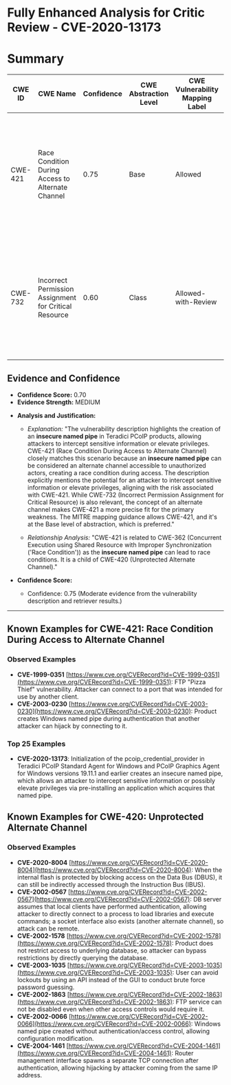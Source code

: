 # Fully Enhanced Analysis for Critic Review - CVE-2020-13173

# Summary
| CWE ID | CWE Name | Confidence | CWE Abstraction Level | CWE Vulnerability Mapping Label | CWE-Vulnerability Mapping Notes |
|---|---|---|---|---|---|
| CWE-421 | Race Condition During Access to Alternate Channel | 0.75 | Base | Allowed | Primary CWE: The vulnerability involves an **insecure named pipe**, which can be viewed as an alternate communication channel accessible to unauthorized actors. |
| CWE-732 | Incorrect Permission Assignment for Critical Resource | 0.60 | Class | Allowed-with-Review | Secondary Candidate: The **insecure named pipe** can also be viewed as an incorrect permission assignment for a critical resource, allowing unintended access. |

## Evidence and Confidence

*   **Confidence Score:** 0.70
*   **Evidence Strength:** MEDIUM

- **Analysis and Justification:**  
  - *Explanation:* "The vulnerability description highlights the creation of an **insecure named pipe** in Teradici PCoIP products, allowing attackers to intercept sensitive information or elevate privileges. CWE-421 (Race Condition During Access to Alternate Channel) closely matches this scenario because an **insecure named pipe** can be considered an alternate channel accessible to unauthorized actors, creating a race condition during access. The description explicitly mentions the potential for an attacker to intercept sensitive information or elevate privileges, aligning with the risk associated with CWE-421. While CWE-732 (Incorrect Permission Assignment for Critical Resource) is also relevant, the concept of an alternate channel makes CWE-421 a more precise fit for the primary weakness. The MITRE mapping guidance allows CWE-421, and it's at the Base level of abstraction, which is preferred."

  - *Relationship Analysis:* "CWE-421 is related to CWE-362 (Concurrent Execution using Shared Resource with Improper Synchronization ('Race Condition')) as the **insecure named pipe** can lead to race conditions. It is a child of CWE-420 (Unprotected Alternate Channel)."

- **Confidence Score:**  
  - Confidence: 0.75 (Moderate evidence from the vulnerability description and retriever results.)

---



## Known Examples for CWE-421: Race Condition During Access to Alternate Channel
### Observed Examples
- **CVE-1999-0351** [https://www.cve.org/CVERecord?id=CVE-1999-0351](https://www.cve.org/CVERecord?id=CVE-1999-0351): FTP "Pizza Thief" vulnerability. Attacker can connect to a port that was intended for use by another client.
- **CVE-2003-0230** [https://www.cve.org/CVERecord?id=CVE-2003-0230](https://www.cve.org/CVERecord?id=CVE-2003-0230): Product creates Windows named pipe during authentication that another attacker can hijack by connecting to it.
### Top 25 Examples
- **CVE-2020-13173**: Initialization of the pcoip_credential_provider in Teradici PCoIP Standard Agent for Windows and PCoIP Graphics Agent for Windows versions 19.11.1 and earlier creates an insecure named pipe, which allows an attacker to intercept sensitive information or possibly elevate privileges via pre-installing an application which acquires that named pipe.


## Known Examples for CWE-420: Unprotected Alternate Channel
### Observed Examples
- **CVE-2020-8004** [https://www.cve.org/CVERecord?id=CVE-2020-8004](https://www.cve.org/CVERecord?id=CVE-2020-8004): When the internal flash is protected by blocking access on the Data Bus (DBUS), it can still be indirectly accessed through the Instruction Bus (IBUS).
- **CVE-2002-0567** [https://www.cve.org/CVERecord?id=CVE-2002-0567](https://www.cve.org/CVERecord?id=CVE-2002-0567): DB server assumes that local clients have performed authentication, allowing attacker to directly connect to a process to load libraries and execute commands; a socket interface also exists (another alternate channel), so attack can be remote.
- **CVE-2002-1578** [https://www.cve.org/CVERecord?id=CVE-2002-1578](https://www.cve.org/CVERecord?id=CVE-2002-1578): Product does not restrict access to underlying database, so attacker can bypass restrictions by directly querying the database.
- **CVE-2003-1035** [https://www.cve.org/CVERecord?id=CVE-2003-1035](https://www.cve.org/CVERecord?id=CVE-2003-1035): User can avoid lockouts by using an API instead of the GUI to conduct brute force password guessing.
- **CVE-2002-1863** [https://www.cve.org/CVERecord?id=CVE-2002-1863](https://www.cve.org/CVERecord?id=CVE-2002-1863): FTP service can not be disabled even when other access controls would require it.
- **CVE-2002-0066** [https://www.cve.org/CVERecord?id=CVE-2002-0066](https://www.cve.org/CVERecord?id=CVE-2002-0066): Windows named pipe created without authentication/access control, allowing configuration modification.
- **CVE-2004-1461** [https://www.cve.org/CVERecord?id=CVE-2004-1461](https://www.cve.org/CVERecord?id=CVE-2004-1461): Router management interface spawns a separate TCP connection after authentication, allowing hijacking by attacker coming from the same IP address.
